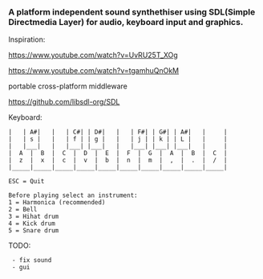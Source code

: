 ### A platform independent sound synthethiser using SDL(Simple Directmedia Layer) for audio, keyboard input and graphics.

Inspiration:

https://www.youtube.com/watch?v=UvRU25T_XOg

https://www.youtube.com/watch?v=tgamhuQnOkM

portable cross-platform middleware

https://github.com/libsdl-org/SDL

Keyboard: 

    |   | A#|   |   | C#| | D#|   |   | F#| | G#| | A#|   |     |
    |   | s |   |   | f | | g |   |   | j | | k | | L |   |     |
    |   |___|   |   |___| |___|   |   |___| |___| |___|   |     |
    |  A  |  B  |  C  |  D  |  E  |  F  |  G  |  A  |  B  |  C  |
    |  z  |  x  |  c  |  v  |  b  |  n  |  m  |  ,  |  .  |  /  |
    |_____|_____|_____|_____|_____|_____|_____|_____|_____|_____|

    ESC = Quit

    Before playing select an instrument:
    1 = Harmonica (recommended)
    2 = Bell
    3 = Hihat drum
    4 = Kick drum
    5 = Snare drum

TODO:

     - fix sound
     - gui

